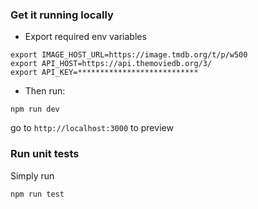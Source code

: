 ### Get it running locally

* Export required env variables
```shell
export IMAGE_HOST_URL=https://image.tmdb.org/t/p/w500
export API_HOST=https://api.themoviedb.org/3/
export API_KEY=***************************
```
* Then run:
```shell
npm run dev
```
go to `http://localhost:3000` to preview

### Run unit tests
Simply run
```shell
npm run test
```
